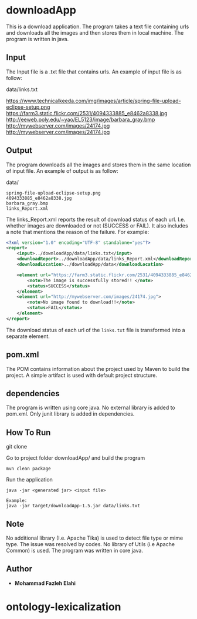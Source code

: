 
downloadApp
================================

This is a download application. 
The program takes a text file containing urls and downloads all the images and then stores them in local machine.
The program is written in java.


Input
------------

The Input file is a .txt file that contains urls. An example of input file is as follow:

data/links.txt

https://www.technicalkeeda.com/img/images/article/spring-file-upload-eclipse-setup.png
https://farm3.static.flickr.com/2531/4094333885_e8462a8338.jpg
http://eeweb.poly.edu/~yao/EL5123/image/barbara_gray.bmp
http://mywebserver.com/images/24174.jpg
http://mywebserver.com/images/24174.jpg


Output
------------
The program downloads all the images and stores them in the same location of input file. An example of output is as follow:

data/

```
spring-file-upload-eclipse-setup.png
4094333885_e8462a8338.jpg
barbara_gray.bmp
links_Report.xml
```

The links_Report.xml reports the result of download status of each url. I.e. whether images are downloaded or not (SUCCESS or FAIL). It also includes a note that mentions the reason of the failure. For example:

```xml
<?xml version="1.0" encoding="UTF-8" standalone="yes"?>
<report>
    <input>../downloadApp/data/links.txt</input>
    <downloadReport>../downloadApp/data/links_Report.xml</downloadReport>
    <downloadLocation>../downloadApp/data</downloadLocation>

    <element url="https://farm3.static.flickr.com/2531/4094333885_e8462a8338.jpg">
        <note>The image is successfully stored!! </note>
        <status>SUCCESS</status>
    </element>
    <element url="http://mywebserver.com/images/24174.jpg">
        <note>No image found to download!!</note>
        <status>FAIL</status>
    </element>
</report>
```

The download status of each url of the `links.txt` file is transformed into a separate element. 

## pom.xml
The POM contains information about the project used by Maven to build the project. A simple artifact is used with default project structure.

## dependencies
The program is written using core java. No external library is added to pom.xml. Only junit library is added in dependencies.



How To Run 
------------

git clone <repo> 


Go to project folder downloadApp/ and build the program 
```
mvn clean package
```

Run the application
```
java -jar <generated jar> <input file>

Example:
java -jar target/downloadApp-1.5.jar data/links.txt
```

## Note
No additional library (I.e. Apache Tika) is used to detect file type or mime type. The issue was resolved by codes. No library of Utils (i.e Apache Common) is used. The program was written in core java.


## Author

* **Mohammad Fazleh Elahi**

# ontology-lexicalization
